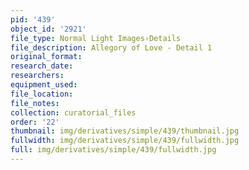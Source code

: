 ```yaml
---
pid: '439'
object_id: '2921'
file_type: Normal Light Images›Details
file_description: Allegory of Love - Detail 1
original_format:
research_date:
researchers:
equipment_used:
file_location:
file_notes:
collection: curatorial_files
order: '22'
thumbnail: img/derivatives/simple/439/thumbnail.jpg
fullwidth: img/derivatives/simple/439/fullwidth.jpg
full: img/derivatives/simple/439/fullwidth.jpg
---
```

